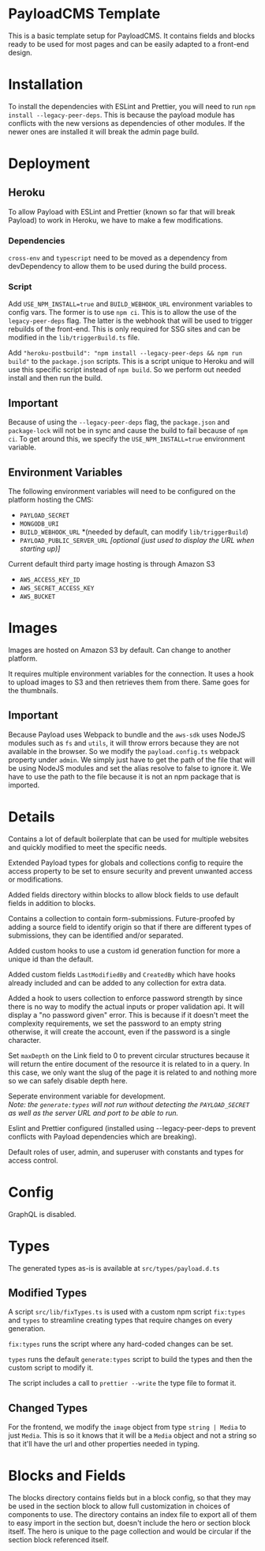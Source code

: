 # PayloadCMS Template

This is a basic template setup for PayloadCMS. It contains fields and
blocks ready to be used for most pages and can be easily adapted to a
front-end design.

# Installation

To install the dependencies with ESLint and Prettier, you will need to
run `npm install --legacy-peer-deps`. This is because the payload module
has conflicts with the new versions as dependencies of other modules.
If the newer ones are installed it will break the admin page build.

# Deployment

## Heroku

To allow Payload with ESLint and Prettier (known so far that will break Payload) 
to work in Heroku, we have to make a few modifications.

### Dependencies

`cross-env` and `typescript` need to be moved as a dependency from devDependency
to allow them to be used during the build process.

### Script

Add `USE_NPM_INSTALL=true` and `BUILD_WEBHOOK_URL` environment variables to config 
vars. The former is to use `npm ci`. This is to allow the use of the `legacy-peer-deps` 
flag. The latter is the webhook that will be used to trigger rebuilds of the front-end.
This is only required for SSG sites and can be modified in the `lib/triggerBuild.ts` file.

Add `"heroku-postbuild": "npm install --legacy-peer-deps && npm run build"` to
the `package.json` scripts. This is a script unique to Heroku and will use this
specific script instead of `npm build`. So we perform out needed install and
then run the build.

## **Important**

Because of using the `--legacy-peer-deps` flag, the `package.json` and
`package-lock` will not be in sync and cause the build to fail because
of `npm ci`. To get around this, we specify the `USE_NPM_INSTALL=true`
environment variable.

## Environment Variables

The following environment variables will need to be configured on the
platform hosting the CMS:

- `PAYLOAD_SECRET`
- `MONGODB_URI`
- `BUILD_WEBHOOK_URL` *(needed by default, can modify `lib/triggerBuild`)
- `PAYLOAD_PUBLIC_SERVER_URL` *[optional (just used to display the URL when starting up)]*

Current default third party image hosting is through Amazon S3
- `AWS_ACCESS_KEY_ID`
- `AWS_SECRET_ACCESS_KEY`
- `AWS_BUCKET`

# Images

Images are hosted on Amazon S3 by default. Can change to another platform.

It requires multiple environment variables for the connection. It uses a hook to
upload images to S3 and then retrieves them from there. Same goes for the thumbnails.

## **Important**

Because Payload uses Webpack to bundle and the `aws-sdk` uses NodeJS modules such as
`fs` and `utils`, it will throw errors because they are not available in the browser.
So we modify the `payload.config.ts` webpack property under `admin`. We simply just
have to get the path of the file that will be using NodeJS modules and set the alias
resolve to false to ignore it. We have to use the path to the file because it is not
an npm package that is imported.

# Details

Contains a lot of default boilerplate that can be used for multiple
websites and quickly modified to meet the specific needs.

Extended Payload types for globals and collections config to require the
access property to be set to ensure security and prevent unwanted
access or modifications.

Added fields directory within blocks to allow block fields to use
default fields in addition to blocks.

Contains a collection to contain form-submissions. Future-proofed by
adding a source field to identify origin so that if there are different
types of submissions, they can be identified and/or separated.

Added custom hooks to use a custom id generation function for more a
unique id than the default.

Added custom fields `LastModifiedBy` and `CreatedBy` which have hooks
already included and can be added to any collection for extra data.

Added a hook to users collection to enforce password strength by since
there is no way to modify the actual inputs or proper validation api. It
will display a "no password given" error. This is because if it doesn't
meet the complexity requirements, we set the password to an empty string
otherwise, it will create the account, even if the password is a single
character.

Set `maxDepth` on the Link field to 0 to prevent circular structures because
it will return the entire document of the resource it is related to in
a query. In this case, we only want the slug of the page it is related to
and nothing more so we can safely disable depth here.

Seperate environment variable for development.\
*Note: the `generate:types` will not run without detecting the* 
*`PAYLOAD_SECRET` as well as the server URL and port to be able*
*to run.*

Eslint and Prettier configured (installed using --legacy-peer-deps to
prevent conflicts with Payload dependencies which are breaking).

Default roles of user, admin, and superuser with constants and
types for access control.

# Config

GraphQL is disabled.

# Types

The generated types as-is is available at `src/types/payload.d.ts`

## Modified Types

A script `src/lib/fixTypes.ts` is used with a custom npm script `fix:types` and
`types` to streamline creating types that require changes on every generation.

`fix:types` runs the script where any hard-coded changes can be set.

`types` runs the default `generate:types` script to build the types and then the
custom script to modify it.

The script includes a call to `prettier --write` the type file to format it.

## Changed Types

For the frontend, we modify the `image` object from type `string | Media` to just
`Media`. This is so it knows that it will be a `Media` object and not a string so
that it'll have the url and other properties needed in typing.

# Blocks and Fields

The blocks directory contains fields but in a block config, so that they may be used
in the section block to allow full customization in choices of components to use.
The directory contains an index file to export all of them to easy import in the
section but, doesn't include the hero or section block itself. The hero is unique
to the page collection and would be circular if the section block referenced itself.
